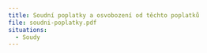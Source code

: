 ```yaml
---
title: Soudní poplatky a osvobození od těchto poplatků
file: soudni-poplatky.pdf
situations:
  - Soudy
---
```

